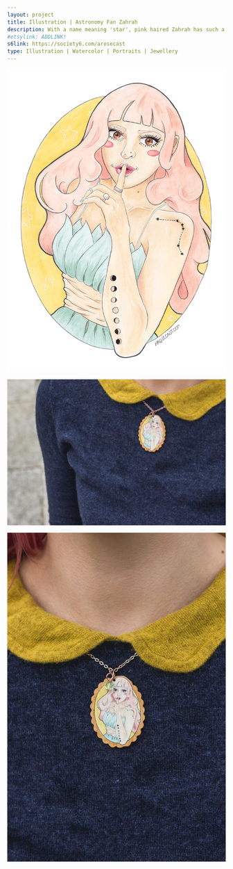 ```yaml
---
layout: project
title: Illustration | Astronomy Fan Zahrah
description: With a name meaning 'star', pink haired Zahrah has such a love for astronomy that she has had constellations and the phases of the moon tattooed onto her skin. As well as releasing this illustration as a print, I have turned it into a piece of rose gold necklace with a printed walnut wood pendant.
#etsylink: ADDLINK!
s6link: https://society6.com/arosecast
type: Illustration | Watercolor | Portraits | Jewellery
---
```


![A portrait illustration of Zahrah, a pink haired girl with astronomy related tatoos](/assets/folio/portraits/portrait-illustration-zahrah.jpg "A portrait illustration of Zahrah, a pink haired girl with astronomy related tatoos")

![A rose gold necklace with a walnut wood pendant printed with an illustration of Zahrah, a pink haired girl with astronomy related tatoos](/assets/folio/portraits/portrait-illustration-zahrah-wooden-necklace-01.jpg "A rose gold necklace with a walnut wood pendant printed with an illustration of Zahrah, a pink haired girl with astronomy related tatoos")

![A rose gold necklace with a walnut wood pendant printed with an illustration of Zahrah, a pink haired girl with astronomy related tatoos](/assets/folio/portraits/portrait-illustration-zahrah-wooden-necklace-02.jpg "A rose gold necklace with a walnut wood pendant printed with an illustration of Zahrah, a pink haired girl with astronomy related tatoos")
